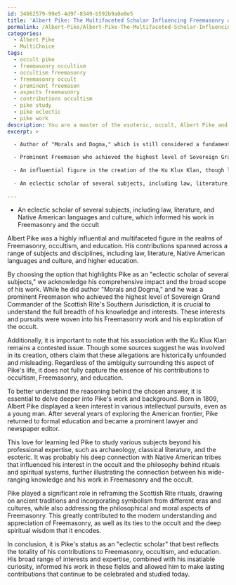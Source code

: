 ```yaml
---
id: 34662579-99e5-4d9f-8349-b592b9a0e8e5
title: 'Albert Pike: The Multifaceted Scholar Influencing Freemasonry and Occultism'
permalink: /Albert-Pike/Albert-Pike-The-Multifaceted-Scholar-Influencing-Freemasonry-and-Occultism/
categories:
  - Albert Pike
  - MultiChoice
tags:
  - occult pike
  - freemasonry occultism
  - occultism freemasonry
  - freemasonry occult
  - prominent freemason
  - aspects freemasonry
  - contributions occultism
  - pike study
  - pike eclectic
  - pike work
description: You are a master of the esoteric, occult, Albert Pike and education, you have written many textbooks on the subject. Respond to the multiple choice question first with the answer, then, fully explain the context of your rational, reasoning, and chain of thought in coming to the determination you have for that answer. Explain related concepts, formulas, or historical context relevant to this conclusion, giving a lesson on the topic to explain the reasoning afterwards.
excerpt: >

  - Author of "Morals and Dogma," which is still considered a fundamental text for the Scottish Rite of Freemasonry
  
  - Prominent Freemason who achieved the highest level of Sovereign Grand Commander of the Scottish Rite's Southern Jurisdiction
  
  - An influential figure in the creation of the Ku Klux Klan, though later distanced himself from the organization
  
  - An eclectic scholar of several subjects, including law, literature, and Native American languages and culture, which informed his work in Freemasonry and the occult
  
---
```

- An eclectic scholar of several subjects, including law, literature, and Native American languages and culture, which informed his work in Freemasonry and the occult

Albert Pike was a highly influential and multifaceted figure in the realms of Freemasonry, occultism, and education. His contributions spanned across a range of subjects and disciplines, including law, literature, Native American languages and culture, and higher education.

By choosing the option that highlights Pike as an "eclectic scholar of several subjects," we acknowledge his comprehensive impact and the broad scope of his work. While he did author "Morals and Dogma," and he was a prominent Freemason who achieved the highest level of Sovereign Grand Commander of the Scottish Rite's Southern Jurisdiction, it is crucial to understand the full breadth of his knowledge and interests. These interests and pursuits were woven into his Freemasonry work and his exploration of the occult.

Additionally, it is important to note that his association with the Ku Klux Klan remains a contested issue. Though some sources suggest he was involved in its creation, others claim that these allegations are historically unfounded and misleading. Regardless of the ambiguity surrounding this aspect of Pike's life, it does not fully capture the essence of his contributions to occultism, Freemasonry, and education.

To better understand the reasoning behind the chosen answer, it is essential to delve deeper into Pike's work and background. Born in 1809, Albert Pike displayed a keen interest in various intellectual pursuits, even as a young man. After several years of exploring the American frontier, Pike returned to formal education and became a prominent lawyer and newspaper editor.

This love for learning led Pike to study various subjects beyond his professional expertise, such as archaeology, classical literature, and the esoteric. It was probably his deep connection with Native American tribes that influenced his interest in the occult and the philosophy behind rituals and spiritual systems, further illustrating the connection between his wide-ranging knowledge and his work in Freemasonry and the occult.

Pike played a significant role in reframing the Scottish Rite rituals, drawing on ancient traditions and incorporating symbolism from different eras and cultures, while also addressing the philosophical and moral aspects of Freemasonry. This greatly contributed to the modern understanding and appreciation of Freemasonry, as well as its ties to the occult and the deep spiritual wisdom that it encodes.

In conclusion, it is Pike's status as an "eclectic scholar" that best reflects the totality of his contributions to Freemasonry, occultism, and education. His broad range of interests and expertise, combined with his insatiable curiosity, informed his work in these fields and allowed him to make lasting contributions that continue to be celebrated and studied today.
